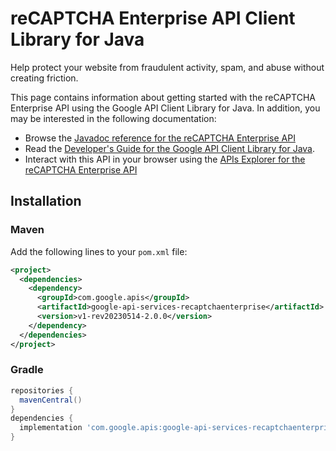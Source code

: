 # reCAPTCHA Enterprise API Client Library for Java

Help protect your website from fraudulent activity, spam, and abuse without creating friction.

This page contains information about getting started with the reCAPTCHA Enterprise API
using the Google API Client Library for Java. In addition, you may be interested
in the following documentation:

* Browse the [Javadoc reference for the reCAPTCHA Enterprise API][javadoc]
* Read the [Developer's Guide for the Google API Client Library for Java][google-api-client].
* Interact with this API in your browser using the [APIs Explorer for the reCAPTCHA Enterprise API][api-explorer]

## Installation

### Maven

Add the following lines to your `pom.xml` file:

```xml
<project>
  <dependencies>
    <dependency>
      <groupId>com.google.apis</groupId>
      <artifactId>google-api-services-recaptchaenterprise</artifactId>
      <version>v1-rev20230514-2.0.0</version>
    </dependency>
  </dependencies>
</project>
```

### Gradle

```gradle
repositories {
  mavenCentral()
}
dependencies {
  implementation 'com.google.apis:google-api-services-recaptchaenterprise:v1-rev20230514-2.0.0'
}
```

[javadoc]: https://googleapis.dev/java/google-api-services-recaptchaenterprise/latest/index.html
[google-api-client]: https://github.com/googleapis/google-api-java-client/
[api-explorer]: https://developers.google.com/apis-explorer/#p/recaptchaenterprise/v1/

